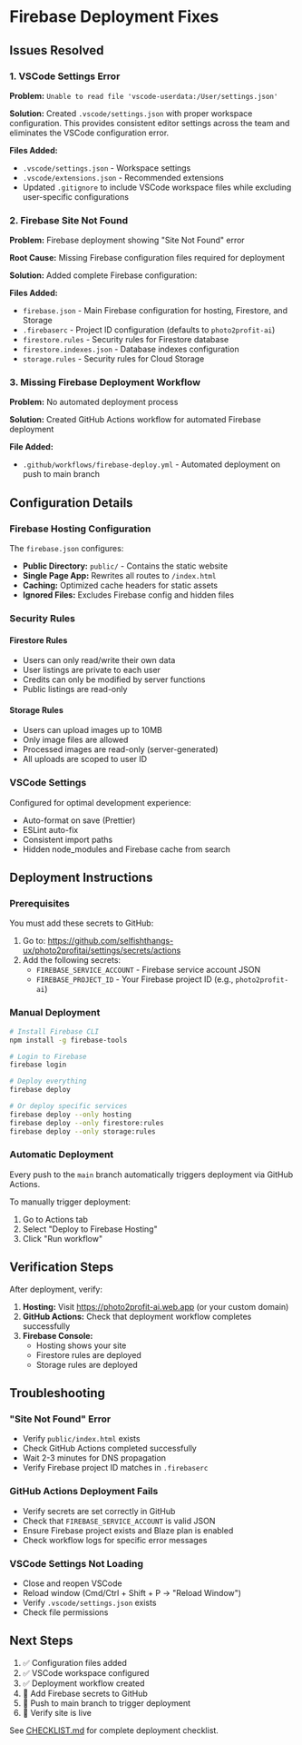 # Firebase Deployment Fixes

## Issues Resolved

### 1. VSCode Settings Error
**Problem:** `Unable to read file 'vscode-userdata:/User/settings.json'`

**Solution:** Created `.vscode/settings.json` with proper workspace configuration. This provides consistent editor settings across the team and eliminates the VSCode configuration error.

**Files Added:**
- `.vscode/settings.json` - Workspace settings
- `.vscode/extensions.json` - Recommended extensions
- Updated `.gitignore` to include VSCode workspace files while excluding user-specific configurations

### 2. Firebase Site Not Found
**Problem:** Firebase deployment showing "Site Not Found" error

**Root Cause:** Missing Firebase configuration files required for deployment

**Solution:** Added complete Firebase configuration:

**Files Added:**
- `firebase.json` - Main Firebase configuration for hosting, Firestore, and Storage
- `.firebaserc` - Project ID configuration (defaults to `photo2profit-ai`)
- `firestore.rules` - Security rules for Firestore database
- `firestore.indexes.json` - Database indexes configuration
- `storage.rules` - Security rules for Cloud Storage

### 3. Missing Firebase Deployment Workflow
**Problem:** No automated deployment process

**Solution:** Created GitHub Actions workflow for automated Firebase deployment

**File Added:**
- `.github/workflows/firebase-deploy.yml` - Automated deployment on push to main branch

## Configuration Details

### Firebase Hosting Configuration
The `firebase.json` configures:
- **Public Directory:** `public/` - Contains the static website
- **Single Page App:** Rewrites all routes to `/index.html`
- **Caching:** Optimized cache headers for static assets
- **Ignored Files:** Excludes Firebase config and hidden files

### Security Rules

#### Firestore Rules
- Users can only read/write their own data
- User listings are private to each user
- Credits can only be modified by server functions
- Public listings are read-only

#### Storage Rules
- Users can upload images up to 10MB
- Only image files are allowed
- Processed images are read-only (server-generated)
- All uploads are scoped to user ID

### VSCode Settings
Configured for optimal development experience:
- Auto-format on save (Prettier)
- ESLint auto-fix
- Consistent import paths
- Hidden node_modules and Firebase cache from search

## Deployment Instructions

### Prerequisites
You must add these secrets to GitHub:
1. Go to: https://github.com/selfishthangs-ux/photo2profitai/settings/secrets/actions
2. Add the following secrets:
   - `FIREBASE_SERVICE_ACCOUNT` - Firebase service account JSON
   - `FIREBASE_PROJECT_ID` - Your Firebase project ID (e.g., `photo2profit-ai`)

### Manual Deployment
```bash
# Install Firebase CLI
npm install -g firebase-tools

# Login to Firebase
firebase login

# Deploy everything
firebase deploy

# Or deploy specific services
firebase deploy --only hosting
firebase deploy --only firestore:rules
firebase deploy --only storage:rules
```

### Automatic Deployment
Every push to the `main` branch automatically triggers deployment via GitHub Actions.

To manually trigger deployment:
1. Go to Actions tab
2. Select "Deploy to Firebase Hosting"
3. Click "Run workflow"

## Verification Steps

After deployment, verify:

1. **Hosting:** Visit https://photo2profit-ai.web.app (or your custom domain)
2. **GitHub Actions:** Check that deployment workflow completes successfully
3. **Firebase Console:** 
   - Hosting shows your site
   - Firestore rules are deployed
   - Storage rules are deployed

## Troubleshooting

### "Site Not Found" Error
- Verify `public/index.html` exists
- Check GitHub Actions completed successfully
- Wait 2-3 minutes for DNS propagation
- Verify Firebase project ID matches in `.firebaserc`

### GitHub Actions Deployment Fails
- Verify secrets are set correctly in GitHub
- Check that `FIREBASE_SERVICE_ACCOUNT` is valid JSON
- Ensure Firebase project exists and Blaze plan is enabled
- Check workflow logs for specific error messages

### VSCode Settings Not Loading
- Close and reopen VSCode
- Reload window (Cmd/Ctrl + Shift + P → "Reload Window")
- Verify `.vscode/settings.json` exists
- Check file permissions

## Next Steps

1. ✅ Configuration files added
2. ✅ VSCode workspace configured
3. ✅ Deployment workflow created
4. 🔲 Add Firebase secrets to GitHub
5. 🔲 Push to main branch to trigger deployment
6. 🔲 Verify site is live

See [CHECKLIST.md](CHECKLIST.md) for complete deployment checklist.
